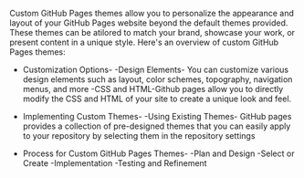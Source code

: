 Custom GitHub Pages themes allow you to personalize the appearance and layout of your GitHub Pages website beyond the default themes provided. These themes can be atilored to match your brand, showcase your work, or present content in a unique style.
Here's an overview of custom GitHub Pages themes:
* Customization Options-
  -Design Elements- You can customize various design elements such as layout, color schemes, topography, navigation menus, and more
  -CSS and HTML-Github pages allow you to directly modify the CSS and HTML of your site to create a unique look and feel.

* Implementing Custom Themes-
  -Using Existing Themes- GitHub pages provides a collection of pre-designed themes that you can easily apply to your repository by selecting them in the repository settings
  
* Process for Custom GitHub Pages Themes-
  -Plan and Design
  -Select or Create
  -Implementation
  -Testing and Refinement
